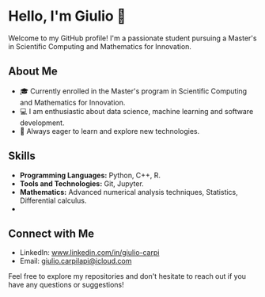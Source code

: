 # Hello, I'm Giulio 👋

Welcome to my GitHub profile!
I'm a passionate student pursuing a Master's in Scientific Computing and Mathematics for Innovation.

## About Me

- 🎓 Currently enrolled in the Master's program in Scientific Computing and Mathematics for Innovation.
- 💻 I am enthusiastic about data science, machine learning and software development.
- 🌱 Always eager to learn and explore new technologies.

## Skills

- **Programming Languages:** Python, C++, R.
- **Tools and Technologies:** Git, Jupyter.
- **Mathematics:** Advanced numerical analysis techniques, Statistics, Differential calculus.
- 
## Connect with Me

- LinkedIn: www.linkedin.com/in/giulio-carpi
- Email: giulio.carpilapi@icloud.com

Feel free to explore my repositories and don't hesitate to reach out if you have any questions or suggestions!
